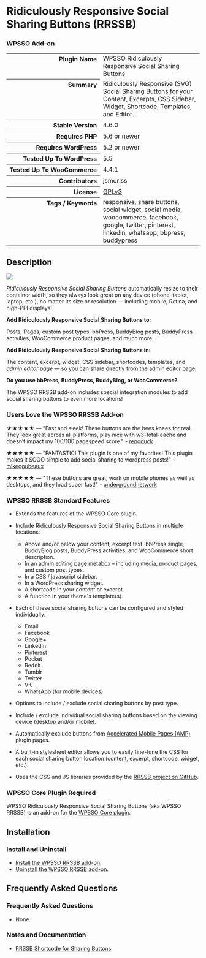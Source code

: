<h1>Ridiculously Responsive Social Sharing Buttons (RRSSB)</h1><h3>WPSSO Add-on</h3>

<table>
<tr><th align="right" valign="top" nowrap>Plugin Name</th><td>WPSSO Ridiculously Responsive Social Sharing Buttons</td></tr>
<tr><th align="right" valign="top" nowrap>Summary</th><td>Ridiculously Responsive (SVG) Social Sharing Buttons for your Content, Excerpts, CSS Sidebar, Widget, Shortcode, Templates, and Editor.</td></tr>
<tr><th align="right" valign="top" nowrap>Stable Version</th><td>4.6.0</td></tr>
<tr><th align="right" valign="top" nowrap>Requires PHP</th><td>5.6 or newer</td></tr>
<tr><th align="right" valign="top" nowrap>Requires WordPress</th><td>5.2 or newer</td></tr>
<tr><th align="right" valign="top" nowrap>Tested Up To WordPress</th><td>5.5</td></tr>
<tr><th align="right" valign="top" nowrap>Tested Up To WooCommerce</th><td>4.4.1</td></tr>
<tr><th align="right" valign="top" nowrap>Contributors</th><td>jsmoriss</td></tr>
<tr><th align="right" valign="top" nowrap>License</th><td><a href="https://www.gnu.org/licenses/gpl.txt">GPLv3</a></td></tr>
<tr><th align="right" valign="top" nowrap>Tags / Keywords</th><td>responsive, share buttons, social widget, social media, woocommerce, facebook, google, twitter, pinterest, linkedin, whatsapp, bbpress, buddypress</td></tr>
</table>

<h2>Description</h2>

<p style="margin:0;"><img class="readme-icon" src="https://surniaulula.github.io/wpsso-rrssb/assets/icon-256x256.png"></p>

<p><em>Ridiculously Responsive Social Sharing Buttons</em> automatically resize to their container width, so they always look great on any device (phone, tablet, laptop, etc.), no matter its size or resolution &mdash; including mobile, Retina, and high-PPI displays!</p>

<p><strong>Add Ridiculously Responsive Social Sharing Buttons to:</strong></p>

<p>Posts, Pages, custom post types, bbPress, BuddyBlog posts, BuddyPress activities, WooCommerce product pages, and much more.</p></p>

<p><strong>Add Ridiculously Responsive Social Sharing Buttons in:</strong></p>

<p>The content, excerpt, widget, CSS sidebar, shortcodes, templates, and <em>admin editor page</em> &mdash; so you can share directly from the admin editor page!</p>

<p><strong>Do you use bbPress, BuddyPress, BuddyBlog, or WooCommerce?</strong></p>

<p>The WPSSO RRSSB add-on includes special integration modules to add social sharing buttons to even more locations!</p>

<h3>Users Love the WPSSO RRSSB Add-on</h3>

<p>&#x2605;&#x2605;&#x2605;&#x2605;&#x2605; &mdash; "Fast and sleek! These buttons are the bees knees for real. They look great across all platforms, play nice with w3-total-cache and doesn’t impact my 100/100 pagespeed score." - <a href="https://wordpress.org/support/topic/fast-and-sleek/">renoduck</a></p>

<p>&#x2605;&#x2605;&#x2605;&#x2605;&#x2605; &mdash; "FANTASTIC! This plugin is one of my favorites! This plugin makes it SOOO simple to add social sharing to wordpress posts!" - <a href="https://wordpress.org/support/topic/fantastic-1214/">mikegoubeaux</a></p>

<p>&#x2605;&#x2605;&#x2605;&#x2605;&#x2605; &mdash; "These buttons are great, work on mobile phones as well as desktops, and they load super fast!" - <a href="https://wordpress.org/support/topic/best-sharing-buttons-out-there/">undergroundnetwork</a></p>

<h3>WPSSO RRSSB Standard Features</h3>

<ul>
<li><p>Extends the features of the WPSSO Core plugin.</p></li>
<li><p>Include Ridiculously Responsive Social Sharing Buttons in multiple locations:</p>

<ul>
<li>Above and/or below your content, excerpt text, bbPress single, BuddyBlog posts, BuddyPress activities, and WooCommerce short description.</li>
<li>In an admin editing page metabox &ndash; including media, product pages, and custom post types.</li>
<li>In a CSS / javascript sidebar.</li>
<li>In a WordPress sharing widget.</li>
<li>A shortcode in your content or excerpt.</li>
<li>A function in your theme's template(s).</li>
</ul></li>
<li><p>Each of these social sharing buttons can be configured and styled individually:</p>

<ul>
<li>Email</li>
<li>Facebook</li>
<li>Google+</li>
<li>LinkedIn</li>
<li>Pinterest</li>
<li>Pocket</li>
<li>Reddit</li>
<li>Tumblr</li>
<li>Twitter</li>
<li>VK</li>
<li>WhatsApp (for mobile devices)</li>
</ul></li>
<li><p>Options to include / exclude social sharing buttons by post type.</p></li>
<li><p>Include / exclude individual social sharing buttons based on the viewing device (desktop and/or mobile).</p></li>
<li><p>Automatically exclude buttons from <a href="https://wordpress.org/plugins/amp/">Accelerated Mobile Pages (AMP)</a> plugin pages.</p></li>
<li><p>A built-in stylesheet editor allows you to easily fine-tune the CSS for each social sharing button location (content, excerpt, shortcode, widget, etc.).</p></li>
<li><p>Uses the CSS and JS libraries provided by the <a href="https://github.com/kni-labs/rrssb">RRSSB project on GitHub</a>.</p></li>
</ul>

<h3>WPSSO Core Plugin Required</h3>

<p>WPSSO Ridiculously Responsive Social Sharing Buttons (aka WPSSO RRSSB) is an add-on for the <a href="https://wordpress.org/plugins/wpsso/">WPSSO Core plugin</a>.</p>


<h2>Installation</h2>

<h3 class="top">Install and Uninstall</h3>

<ul>
<li><a href="https://wpsso.com/docs/plugins/wpsso-rrssb/installation/install-the-plugin/">Install the WPSSO RRSSB add-on</a>.</li>
<li><a href="https://wpsso.com/docs/plugins/wpsso-rrssb/installation/uninstall-the-plugin/">Uninstall the WPSSO RRSSB add-on</a>.</li>
</ul>


<h2>Frequently Asked Questions</h2>

<h3 class="top">Frequently Asked Questions</h3>

<ul>
<li>None.</li>
</ul>

<h3>Notes and Documentation</h3>

<ul>
<li><a href="https://wpsso.com/docs/plugins/wpsso-rrssb/notes/rrssb-shortcode/">RRSSB Shortcode for Sharing Buttons</a></li>
</ul>


